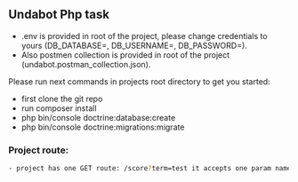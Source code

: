 ## Undabot Php task

- .env is provided in root of the project, please change credentials to yours (DB_DATABASE=, DB_USERNAME=, DB_PASSWORD=).
- Also postmen collection is provided in root of the project (undabot.postman_collection.json).

Please run next commands in projects root directory to get you started:

- first clone the git repo
- run composer install
- php bin/console doctrine:database:create
- php bin/console doctrine:migrations:migrate

### Project route: 
```sh
- project has one GET route: /score?term=test it accepts one param named "term=" with max 255 characters, and maximum of 10 requests per minute
```

